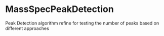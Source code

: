 # MassSpecPeakDetection
Peak Detection algorithm refine for testing the number of peaks based on different approaches
